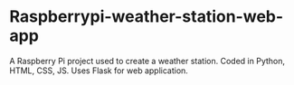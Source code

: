# Raspberrypi-weather-station-web-app
A Raspberry Pi project used to create a weather station. Coded in Python, HTML, CSS, JS. Uses Flask for web application.
